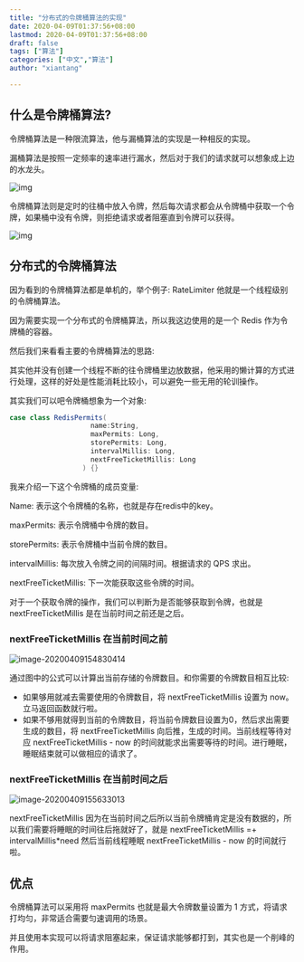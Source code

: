 ```yaml
---
title: "分布式的令牌桶算法的实现"
date: 2020-04-09T01:37:56+08:00
lastmod: 2020-04-09T01:37:56+08:00
draft: false
tags: ["算法"]
categories: ["中文","算法"]
author: "xiantang"

---
```




## 什么是令牌桶算法?

令牌桶算法是一种限流算法，他与漏桶算法的实现是一种相反的实现。

漏桶算法是按照一定频率的速率进行漏水，然后对于我们的请求就可以想象成上边的水龙头。

![img](https://tva1.sinaimg.cn/large/00831rSTly1gdnjduhuivj30cb08b74u.jpg)

令牌桶算法则是定时的往桶中放入令牌，然后每次请求都会从令牌桶中获取一个令牌，如果桶中没有令牌，则拒绝请求或者阻塞直到令牌可以获得。

![img](https://tva1.sinaimg.cn/large/00831rSTly1gdnjhiarxgj30bp06pwek.jpg)

## 分布式的令牌桶算法

因为看到的令牌桶算法都是单机的，举个例子: RateLimiter 他就是一个线程级别的令牌桶算法。

因为需要实现一个分布式的令牌桶算法，所以我这边使用的是一个 Redis 作为令牌桶的容器。

然后我们来看看主要的令牌桶算法的思路:

其实他并没有创建一个线程不断的往令牌桶里边放数据，他采用的懒计算的方式进行处理，这样的好处是性能消耗比较小，可以避免一些无用的轮训操作。

其实我们可以吧令牌桶想象为一个对象:

```scala
case class RedisPermits(
                    name:String,
                    maxPermits: Long,
                    storePermits: Long,
                    intervalMillis: Long,
                    nextFreeTicketMillis: Long
                  ) {}
```

我来介绍一下这个令牌桶的成员变量:

Name: 表示这个令牌桶的名称，也就是存在redis中的key。

maxPermits: 表示令牌桶中令牌的数目。

storePermits: 表示令牌桶中当前令牌的数目。

intervalMillis: 每次放入令牌之间的间隔时间。根据请求的 QPS 求出。

nextFreeTicketMillis: 下一次能获取这些令牌的时间。



对于一个获取令牌的操作，我们可以判断为是否能够获取到令牌，也就是 nextFreeTicketMillis 是在当前时间之前还是之后。



### nextFreeTicketMillis 在当前时间之前

![image-20200409154830414](https://tva1.sinaimg.cn/large/00831rSTly1gdnkapnorij31fk0n045x.jpg)

通过图中的公式可以计算出当前存储的令牌数目。和你需要的令牌数目相互比较:

* 如果够用就减去需要使用的令牌数目，将 nextFreeTicketMillis 设置为 now。立马返回函数就行啦。
* 如果不够用就得到当前的令牌数目，将当前令牌数目设置为0，然后求出需要生成的数目，将 nextFreeTicketMillis 向后推，生成的时间。当前线程等待对应 nextFreeTicketMillis - now 的时间就能求出需要等待的时间。进行睡眠，睡眠结束就可以做相应的请求了。



### nextFreeTicketMillis 在当前时间之后

![image-20200409155633013](https://tva1.sinaimg.cn/large/00831rSTly1gdnkj2oezoj31ig0dk79x.jpg)

nextFreeTicketMillis 因为在当前时间之后所以当前令牌桶肯定是没有数据的，所以我们需要将睡眠的时间往后拖就好了，就是 nextFreeTicketMillis =+ intervalMillis*need 然后当前线程睡眠 nextFreeTicketMillis - now 的时间就行啦。



## 优点

令牌桶算法可以采用将 maxPermits 也就是最大令牌数量设置为 1 方式，将请求打均匀，非常适合需要匀速调用的场景。

并且使用本实现可以将请求阻塞起来，保证请求能够都打到，其实也是一个削峰的作用。